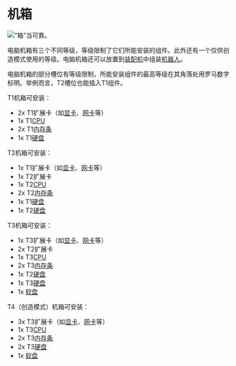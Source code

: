 # 机箱

![“箱”当可靠。](oredict:opencomputers:case1)

电脑机箱有三个不同等级，等级限制了它们所能安装的组件。此外还有一个仅供创造模式使用的等级。电脑机箱还可以放置到[装配机](assembler.md)中组装[机器人](robot.md)。

电脑机箱的部分槽位有等级限制，所能安装组件的最高等级在其角落处用罗马数字标明。举例而言，T2槽位也能插入T1组件。

T1机箱可安装：
- 2x T1扩展卡（如[显卡](../item/graphicsCard1.md)、[网卡](../item/lanCard.md)等）
- 1x T1[CPU](../item/cpu1.md)
- 2x T1[内存条](../item/ram1.md)
- 1x T1[硬盘](../item/hdd1.md)

T2机箱可安装：
- 1x T1扩展卡（如[显卡](../item/graphicsCard1.md)、[网卡](../item/lanCard.md)等）
- 1x T2扩展卡
- 1x T2[CPU](../item/cpu2.md)
- 2x T2[内存条](../item/ram3.md)
- 1x T1[硬盘](../item/hdd1.md)
- 1x T2[硬盘](../item/hdd2.md)

T3机箱可安装：
- 1x T3扩展卡（如[显卡](../item/graphicsCard1.md)、[网卡](../item/lanCard.md)等）
- 2x T2扩展卡
- 1x T3[CPU](../item/cpu3.md)
- 2x T3[内存条](../item/ram5.md)
- 1x T2[硬盘](../item/hdd2.md)
- 1x T3[硬盘](../item/hdd3.md)
- 1x [软盘](../item/floppy.md)

T4（创造模式）机箱可安装：
- 3x T3扩展卡（如[显卡](../item/graphicsCard1.md)、[网卡](../item/lanCard.md)等）
- 1x T3[CPU](../item/cpu3.md)
- 2x T3[内存条](../item/ram5.md)
- 2x T3[硬盘](../item/hdd3.md)
- 1x [软盘](../item/floppy.md)
